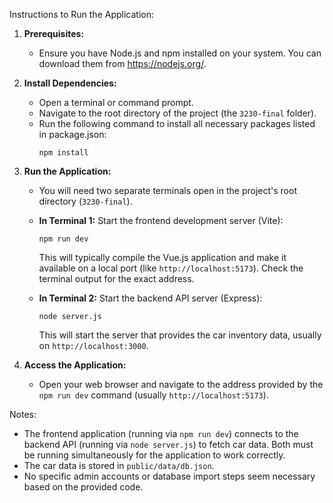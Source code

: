 Instructions to Run the Application:

1.  **Prerequisites:**
    * Ensure you have Node.js and npm installed on your system. You can download them from https://nodejs.org/.

2.  **Install Dependencies:**
    * Open a terminal or command prompt.
    * Navigate to the root directory of the project (the `3230-final` folder).
    * Run the following command to install all necessary packages listed in package.json:
        ```
        npm install
        ```

3.  **Run the Application:**
    * You will need two separate terminals open in the project's root directory (`3230-final`).
    * **In Terminal 1:** Start the frontend development server (Vite):
        ```
        npm run dev
        ```
        This will typically compile the Vue.js application and make it available on a local port (like `http://localhost:5173`). Check the terminal output for the exact address.

    * **In Terminal 2:** Start the backend API server (Express):
        ```
        node server.js
        ```
        This will start the server that provides the car inventory data, usually on `http://localhost:3000`.

4.  **Access the Application:**
    * Open your web browser and navigate to the address provided by the `npm run dev` command (usually `http://localhost:5173`).

Notes:
* The frontend application (running via `npm run dev`) connects to the backend API (running via `node server.js`) to fetch car data. Both must be running simultaneously for the application to work correctly.
* The car data is stored in `public/data/db.json`.
* No specific admin accounts or database import steps seem necessary based on the provided code.
